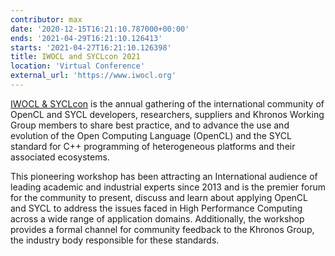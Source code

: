```yaml
---
contributor: max
date: '2020-12-15T16:21:10.787000+00:00'
ends: '2021-04-29T16:21:10.126413'
starts: '2021-04-27T16:21:10.126398'
title: IWOCL and SYCLcon 2021
location: 'Virtual Conference'
external_url: 'https://www.iwocl.org'
---
```


[IWOCL & SYCLcon](https://www.iwocl.org/) is the annual gathering of the international community of OpenCL and SYCL
developers, researchers, suppliers and Khronos Working Group members to share best practice, and to advance the use and
evolution of the Open Computing Language (OpenCL) and the SYCL standard for C++ programming of heterogeneous platforms
and their associated ecosystems.

This pioneering workshop has been attracting an International audience of leading academic and industrial experts since
2013 and is the premier forum for the community to present, discuss and learn about applying OpenCL and SYCL to address
the issues faced in High Performance Computing across a wide range of application domains. Additionally, the workshop
provides a formal channel for community feedback to the Khronos Group, the industry body responsible for these
standards.
